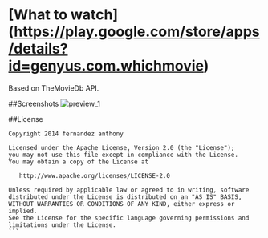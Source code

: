 # [What to watch] (https://play.google.com/store/apps/details?id=genyus.com.whichmovie) 

Based on TheMovieDb API.

##Screenshots
![preview_1](https://lh3.googleusercontent.com/5vQq4lgxysaI6G_vIO9C0DCNH-T6d4Yp1qEL3mhp5LMAdgsAYlzPMLhtC7ftoLlyBw=h900-rw)

##License

````
Copyright 2014 fernandez anthony

Licensed under the Apache License, Version 2.0 (the "License");
you may not use this file except in compliance with the License.
You may obtain a copy of the License at

   http://www.apache.org/licenses/LICENSE-2.0

Unless required by applicable law or agreed to in writing, software
distributed under the License is distributed on an "AS IS" BASIS,
WITHOUT WARRANTIES OR CONDITIONS OF ANY KIND, either express or implied.
See the License for the specific language governing permissions and
limitations under the License.
```

